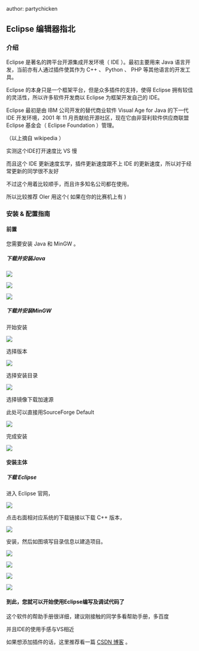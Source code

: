 author: partychicken

## Eclipse 编辑器指北

### 介绍

Eclipse 是著名的跨平台开源集成开发环境（ IDE ）。最初主要用来 Java 语言开发，当前亦有人通过插件使其作为 C++ 、 Python 、 PHP 等其他语言的开发工具。  

Eclipse 的本身只是一个框架平台，但是众多插件的支持，使得 Eclipse 拥有较佳的灵活性，所以许多软件开发商以 Eclipse 为框架开发自己的 IDE。  

Eclipse 最初是由 IBM 公司开发的替代商业软件 Visual Age for Java 的下一代 IDE 开发环境，2001 年 11 月贡献给开源社区，现在它由非营利软件供应商联盟 Eclipse 基金会（ Eclipse Foundation ）管理。  

（以上摘自 wikipedia ）  

实测这个IDE打开速度比 VS 慢

而且这个 IDE 更新速度玄学，插件更新速度跟不上 IDE 的更新速度，所以对于经常更新的同学很不友好

不过这个用着比较顺手，而且许多知名公司都在使用。  

所以比较推荐 OIer 用这个( 如果在你的比赛机上有 )


### 安装 & 配置指南

#### 前置

您需要安装 Java 和 MinGW 。

##### 下载并安装Java

![](./images/eclipse1-1.png)

![](./images/eclipse1-2.png)

![](./images/eclipse1-3.png)

##### 下载并安装MinGW

开始安装

![](./images/eclipse1-4.png)

选择版本

![](./images/eclipse1-5.png)

选择安装目录

![](./images/eclipse1-6.png)

选择镜像下载加速源

此处可以直接用SourceForge Default

![](./images/eclipse1-7.png)

完成安装

![](./images/eclipse1-8.png)

#### 安装主体

##### 下载 Eclipse

进入 Eclipse 官网，  

![](./images/eclipse2.png)  

点击右面相对应系统的下载链接以下载 C++ 版本，

![](./images/eclipse3.png)  

安装，然后如图填写目录信息以建造项目。

![](./images/eclipse4.png)  

![](./images/eclipse5.png)  

![](./images/eclipse6.png)  

![](./images/eclipse7.png)


#### 到此，您就可以开始使用Eclipse编写及调试代码了

这个软件的帮助手册很详细，建议刚接触的同学多看帮助手册，多百度

并且IDE的使用手感与VS相近

如果想添加插件的话，这里推荐看一篇 [CSDN 博客](https://blog.csdn.net/csdnnews/article/details/78495979) 。
